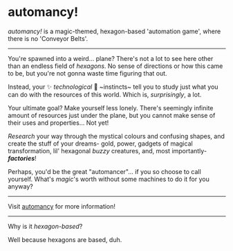 # automancy!

*automancy!* is a magic-themed, hexagon-based 'automation game', where there is no 'Conveyor Belts'.

---

You're spawned into a weird... plane? There's not a lot to see here other than an endless field of *hexagons*. No sense of directions or how this came to be, but you're not gonna waste time figuring that out.

Instead, your ✨ *technological* 🧠 \~instincts\~ tell you to study just what you can do with the resources of this world. Which is, *surprisingly*, a lot.

Your ultimate goal? Make yourself less lonely. There's seemingly infinite amount of resources just under the plane, but you cannot make sense of their uses and properties... Not yet!

*Research* your way through the mystical colours and confusing shapes, and create the stuff of your dreams- gold, power, gadgets of magical transformation, lil' hexagonal *buzzy* creatures, and, most importantly- ***factories***!

Perhaps, you'd be the great "automancer"... if you so choose to call yourself. What's *magic*'s worth without some machines to do it for you anyway?

---

Visit [automancy](https://github.com/automancy/automancy) for more information!

---

Why is it *hexagon-based*?

Well because hexagons are based, duh.
